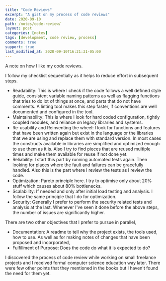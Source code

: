 ```yaml
---
title: "Code Reviews"
excerpt: "A gist on my process of code reviews"
date: 2020-09-10
path: /notes/code-review/
layout: post
categories: [notes]
tags: [development, code review, process]
comments: true
support: true
last_modified_at: 2020-09-10T16:21:31-05:00
---
```


A note on how I like my code reviews.

I follow my checklist sequentially as it helps to reduce effort in subsequent steps.

- Readability: This is where I check if the code follows a well defined style guide, consistent variable naming patterns as well as flagging functions that tries to do lot of things at once, and parts that do not have comments. A linting tool makes this step faster, if conventions are well documented and configured in the tool.
- Maintainability: This is where I look for hard coded configuration, tightly coupled modules, and reliance on legacy libraries and systems.
- Re-usability and Reinventing the wheel: I look for functions and features that have been written again but exist in the language or the libraries that we are using and replace them with standard version. In most cases the constructs available in libraries are simplified and optimized enough to use them as it is. Also I try to find pieces that are reused multiple times and make them available for reuse if not done yet.
- Reliability: I start this part by running automated tests again. Then looking for places where the fault and failures can be gracefully handled. Also this is the part where I review the tests as I review the code.
- Optimization: Pareto principle here. I try to optimise only about 20% stuff which causes about 80% bottlenecks.
- Scalability: If needed and only after initial load testing and analysis. I follow the same principle that I do for optimization.
- Security: Generally I prefer to perform the security related tests and analysis at the last. Whenever I've seen it done before the above steps, the number of issues are significantly higher.

There are two other objectives that I prefer to pursue in parallel,

- Documentation: A readme to tell why the project exists, the tools used, how to use. As well as for making notes of changes that have been proposed and incorporated,
- Fulfillment of Purpose: Does the code do what it is expected to do?

I discovered the process of code review while working on small freelance projects and I received formal computer science education way later. There were few other points that they mentioned in the books but I haven't found the need for them yet.

